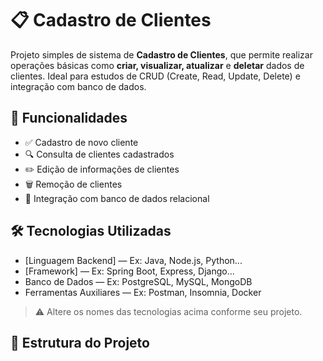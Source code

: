 # 📋 Cadastro de Clientes

Projeto simples de sistema de **Cadastro de Clientes**, que permite realizar operações básicas como **criar, visualizar, atualizar** e **deletar** dados de clientes. Ideal para estudos de CRUD (Create, Read, Update, Delete) e integração com banco de dados.

## 🚀 Funcionalidades

- ✅ Cadastro de novo cliente
- 🔍 Consulta de clientes cadastrados
- ✏️ Edição de informações de clientes
- 🗑️ Remoção de clientes
- 💾 Integração com banco de dados relacional

## 🛠️ Tecnologias Utilizadas

- [Linguagem Backend] — Ex: Java, Node.js, Python...
- [Framework] — Ex: Spring Boot, Express, Django...
- Banco de Dados — Ex: PostgreSQL, MySQL, MongoDB
- Ferramentas Auxiliares — Ex: Postman, Insomnia, Docker

> ⚠️ Altere os nomes das tecnologias acima conforme seu projeto.

## 📂 Estrutura do Projeto
